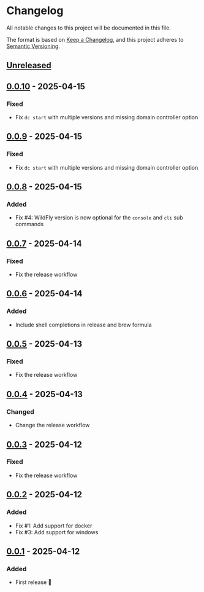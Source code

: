 # Changelog

All notable changes to this project will be documented in this file.

The format is based on [Keep a Changelog](https://keepachangelog.com/en/1.0.0/),
and this project adheres to [Semantic Versioning](https://semver.org/spec/v2.0.0.html).

## [Unreleased]

## [0.0.10] - 2025-04-15

### Fixed

- Fix `dc start` with multiple versions and missing domain controller option

## [0.0.9] - 2025-04-15

### Fixed

- Fix `dc start` with multiple versions and missing domain controller option

## [0.0.8] - 2025-04-15

### Added

- Fix #4: WildFly version is now optional for the `console` and `cli` sub commands

## [0.0.7] - 2025-04-14

### Fixed

- Fix the release workflow

## [0.0.6] - 2025-04-14

### Added

- Include shell completions in release and brew formula

## [0.0.5] - 2025-04-13

### Fixed

- Fix the release workflow

## [0.0.4] - 2025-04-13

### Changed

- Change the release workflow

## [0.0.3] - 2025-04-12

### Fixed

- Fix the release workflow

## [0.0.2] - 2025-04-12

### Added

- Fix #1: Add support for docker
- Fix #3: Add support for windows

## [0.0.1] - 2025-04-12

### Added

- First release 🎉










[Unreleased]: https://github.com/hpehl/waco/compare/v0.0.10...HEAD
[0.0.10]: https://github.com/hpehl/waco/compare/v0.0.9...v0.0.10
[0.0.9]: https://github.com/hpehl/waco/compare/v0.0.8...v0.0.9
[0.0.8]: https://github.com/hpehl/waco/compare/v0.0.7...v0.0.8
[0.0.7]: https://github.com/hpehl/waco/compare/v0.0.6...v0.0.7
[0.0.6]: https://github.com/hpehl/waco/compare/v0.0.5...v0.0.6
[0.0.5]: https://github.com/hpehl/waco/compare/v0.0.4...v0.0.5
[0.0.4]: https://github.com/hpehl/waco/compare/v0.0.3...v0.0.4
[0.0.3]: https://github.com/hpehl/waco/compare/v0.0.2...v0.0.3
[0.0.2]: https://github.com/hpehl/waco/compare/v0.0.1...v0.0.2
[0.0.1]: https://github.com/hpehl/waco/releases/tag/v0.0.1
